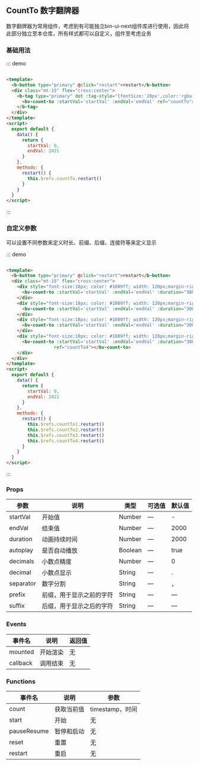 ## CountTo 数字翻牌器

数字翻牌器为常用组件，考虑到有可能独立bin-ui-next组件库进行使用，因此将此部分独立至本仓库，所有样式都可以自定义，组件至考虑业务

### 基础用法

::: demo

```html

<template>
  <b-button type="primary" @click="restart">restart</b-button>
  <div class="mt-15" flex="cross:center">
    <b-tag type="primary" dot :tag-style="{fontSize:'20px',color:'rgba(255,255,255,.65)'}">
      <bv-count-to :startVal='startVal' :endVal='endVal' ref="countTo"></b-v>
    </b-tag>
  </div>
</template>
<script>
  export default {
    data() {
      return {
        startVal: 0,
        endVal: 2021
      }
    },
    methods: {
      restart() {
        this.$refs.countTo.restart()
      }
    }
  }
</script>
```

:::

### 自定义参数

可以设置不同参数来定义时长、前缀、后缀、连接符等来定义显示

::: demo

```html

<template>
  <b-button type="primary" @click="restart">restart</b-button>
  <div class="mt-15" flex="cross:center">
    <div style="font-size:18px; color: #1089ff; width: 120px;margin-right:16px;">
      <bv-count-to :startVal='startVal' :endVal='endVal' :duration="3000" ref="countTo1"></bv-count-to>
    </div>
    <div style="font-size:18px; color: #1089ff; width: 120px;margin-right:16px;">
      <bv-count-to :startVal='startVal' :endVal='endVal' :duration="3000" :decimals="2" ref="countTo2"></bv-count-to>
    </div>
    <div style="font-size:18px; color: #1089ff; width: 120px;margin-right:16px;">
      <bv-count-to :startVal='startVal' :endVal='endVal' :duration="3000" separator="" ref="countTo3"></bv-count-to>
    </div>
    <div style="font-size:18px; color: #1089ff; width: 120px;margin-right:16px;">
      <bv-count-to :startVal='startVal' :endVal='endVal' :duration="3000" prefix="$" suffix="美金"
                  ref="countTo4"></bv-count-to>
    </div>
  </div>
</template>
<script>
  export default {
    data() {
      return {
        startVal: 0,
        endVal: 2021
      }
    },
    methods: {
      restart() {
        this.$refs.countTo1.restart()
        this.$refs.countTo2.restart()
        this.$refs.countTo3.restart()
        this.$refs.countTo4.restart()
      }
    }
  }
</script>
```

:::

### Props

| 参数      | 说明    | 类型      | 可选值       | 默认值   |
|---------- |-------- |---------- |-------------  |-------- |
| startVal   | 开始值   | Number  |    —       |    -   |
| endVal     | 结束值   | Number  |    —       |    2000    |
| duration   | 动画持续时间   | Number  |   —   |    2000      |
| autoplay     | 是否自动播放   | Boolean  |   —     |    true    |
| decimals     | 小数点精度   | Number  |   —    |    0    |
| decimal     | 小数点显示   | String  |   —    |    .    |
| separator     | 数字分割   | String  |   —    |    ，    |
| prefix     | 前缀，用于显示之前的字符   | String  |   —    |    —   |
| suffix     | 后缀，用于显示之后的字符   | String  |   —    |    —   |

### Events

| 事件名      | 说明    | 返回值      |
|---------- |-------- |---------- |
| mounted     | 开始渲染   | 无  |
| callback  | 调用结束   | 无  |

### Functions

| 事件名      | 说明    | 参数      |
|---------- |-------- |---------- |
| count     | 获取当前值   | timestamp，时间  |
| start   | 开始   | 无  |
| pauseResume   | 暂停和启动   | 无  |
| reset   | 重置   | 无  |
| restart   | 重启   | 无  |
